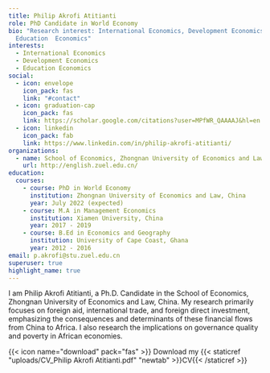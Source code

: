 ```yaml
---
title: Philip Akrofi Atitianti
role: PhD Candidate in World Economy
bio: "Research interest: International Economics, Development Economics,
  Education  Economics"
interests:
  - International Economics
  - Development Economics
  - Education Economics
social:
  - icon: envelope
    icon_pack: fas
    link: "#contact"
  - icon: graduation-cap
    icon_pack: fas
    link: https://scholar.google.com/citations?user=MPfWR_QAAAAJ&hl=en
  - icon: linkedin
    icon_pack: fab
    link: https://www.linkedin.com/in/philip-akrofi-atitianti/
organizations:
  - name: School of Economics, Zhongnan University of Economics and Law
    url: http://english.zuel.edu.cn/
education:
  courses:
    - course: PhD in World Economy
      institution: Zhongnan University of Economics and Law, China
      year: July 2022 (expected)
    - course: M.A in Management Economics
      institution: Xiamen University, China
      year: 2017 - 2019
    - course: B.Ed in Economics and Geography
      institution: University of Cape Coast, Ghana
      year: 2012 - 2016
email: p.akrofi@stu.zuel.edu.cn
superuser: true
highlight_name: true
---
```

I am Philip Akrofi Atitianti, a Ph.D. Candidate in the School of Economics, Zhongnan University of Economics and Law, China. My research primarily focuses on foreign aid, international trade, and foreign direct investment, emphasizing the consequences and determinants of these financial flows from China to Africa. I also research the implications on governance quality and poverty in African economies.

{{< icon name="download" pack="fas" >}} Download my {{< staticref "uploads/CV_Philip Akrofi Atitianti.pdf" "newtab" >}}CV{{< /staticref >}}
